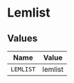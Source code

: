 # Lemlist


## Values

| Name      | Value     |
| --------- | --------- |
| `LEMLIST` | lemlist   |